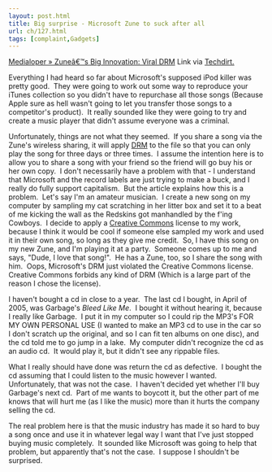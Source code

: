```yaml
---
layout: post.html
title: Big surprise - Microsoft Zune to suck after all
url: ch/127.html
tags: [complaint,Gadgets]
---
```

[Medialoper » Zuneâ€™s Big Innovation: Viral DRM](http://www.medialoper.com/hot-topics/music/zunes-big-innovation-viral-drm/) Link via [Techdirt.](http://techdirt.com/articles/20060915/122608.shtml)

Everything I had heard so far about Microsoft's supposed iPod killer was pretty good.  They were going to work out some way to reproduce your iTunes collection so you didn't have to repurchase all those songs (Because Apple sure as hell wasn't going to let you transfer those songs to a competitor's product).  It really sounded like they were going to try and create a music player that didn't assume everyone was a criminal.

Unfortunately, things are not what they seemed.  If you share a song via the Zune's wireless sharing, it will apply [DRM](http://en.wikipedia.org/wiki/Digital_Rights_Management) to the file so that you can only play the song for three days or three times.  I assume the intention here is to allow you to share a song with your friend so the friend will go buy his or her own copy.  I don't necessarily have a problem with that - I understand that Microsoft and the record labels are just trying to make a buck, and I really do fully support capitalism.  But the article explains how this is a problem.  Let's say I'm an amateur musician.  I create a new song on my computer by sampling my cat scratching in her litter box and set it to a beat of me kicking the wall as the Redskins got manhandled by the f'ing Cowboys.  I decide to apply a [Creative Commons](http://creativecommons.org/) license to my work, because I think it would be cool if someone else sampled my work and used it in their own song, so long as they give me credit.  So, I have this song on my new Zune, and I'm playing it at a party.  Someone comes up to me and says, "Dude, I love that song!".  He has a Zune, too, so I share the song with him.  Oops, Microsoft's DRM just violated the Creative Commons license.  Creative Commons forbids any kind of DRM (Which is a large part of the reason I chose the license).

I haven't bought a cd in close to a year.  The last cd I bought, in April of 2005, was Garbage's _Bleed Like Me_.  I bought it without hearing it, because I really like Garbage.  I put it in my computer so I could rip the MP3's FOR MY OWN PERSONAL USE (I wanted to make an MP3 cd to use in the car so I don't scratch up the original, and so I can fit ten albums on one disc), and the cd told me to go jump in a lake.  My computer didn't recognize the cd as an audio cd.  It would play it, but it didn't see any rippable files.

What I really should have done was return the cd as defective.  I bought the cd assuming that I could listen to the music however I wanted.  Unfortunately, that was not the case.  I haven't decided yet whether I'll buy Garbage's next cd.  Part of me wants to boycott it, but the other part of me knows that will hurt me (as I like the music) more than it hurts the company selling the cd.

The real problem here is that the music industry has made it so hard to buy a song once and use it in whatever legal way I want that I've just stopped buying music completely.  It sounded like Microsoft was going to help that problem, but apparently that's not the case.  I suppose I shouldn't be surprised.
